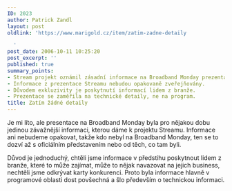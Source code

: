 ```yaml
---
ID: 2023
author: Patrick Zandl
layout: post
oldlink: 'https://www.marigold.cz/item/zatim-zadne-detaily

  '
post_date: 2006-10-11 10:25:20
post_excerpt: ''
published: true
summary_points:
- Stream projekt oznámil zásadní informace na Broadband Monday prezentaci.
- Informace z prezentace Streamu nebudou opakovaně zveřejňovány.
- Důvodem exkluzivity je poskytnutí informací lidem z branže.
- Prezentace se zaměřila na technické detaily, ne na program.
title: Zatím žádné detaily
---
```


<p>Je mi líto, ale presentace na Broadband Monday byla pro nějakou dobu jedinou závažnější informaci, kterou dáme k projektu Streamu. Informace ani nebudeme opakovat, takže kdo nebyl na Broadband Monday, ten se to dozví až s oficiálním představením nebo od těch, co tam byli. </p>

<p>Důvod je jednoduchý, chtěli jsme informace v předstihu poskytnout lidem z branže, které to může zajímat, může to nějak navazovat na jejich business, nechtěli jsme odkrývat karty konkurenci. Proto byla informace hlavně v programové oblasti dost povšechná a šlo především o technickou informaci.
</p>